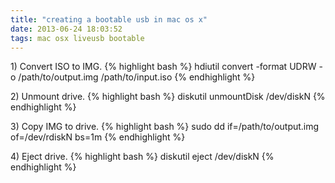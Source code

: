 ```yaml
---
title: "creating a bootable usb in mac os x"
date: 2013-06-24 18:03:52
tags: mac osx liveusb bootable
---
```


<p>
1) Convert ISO to IMG.
{% highlight bash %}
hdiutil convert -format UDRW -o /path/to/output.img /path/to/input.iso
{% endhighlight %}
</p>

<p>
2) Unmount drive.
{% highlight bash %}
diskutil unmountDisk /dev/diskN
{% endhighlight %}
</p>

<p>
3) Copy IMG to drive.
{% highlight bash %}
sudo dd if=/path/to/output.img of=/dev/rdiskN bs=1m
{% endhighlight %}
</p>

<p>
4) Eject drive.
{% highlight bash %}
diskutil eject /dev/diskN
{% endhighlight %}
</p>
